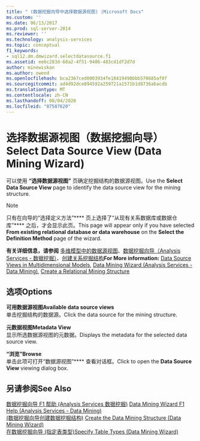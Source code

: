 ```yaml
---
title: " (数据挖掘向导中选择数据源视图) |Microsoft Docs"
ms.custom: ''
ms.date: 06/13/2017
ms.prod: sql-server-2014
ms.reviewer: ''
ms.technology: analysis-services
ms.topic: conceptual
f1_keywords:
- sql12.dm.dmwizard.selectdatasource.f1
ms.assetid: ee6c283d-60a2-4f51-9406-483cd1df2d7d
author: minewiskan
ms.author: owend
ms.openlocfilehash: bca2367ced0003934fe18419498bbb570685af0f
ms.sourcegitcommit: ad4d92dce894592a259721a1571b1d8736abacdb
ms.translationtype: MT
ms.contentlocale: zh-CN
ms.lasthandoff: 08/04/2020
ms.locfileid: "87587620"
---
```

# <a name="select-data-source-view-data-mining-wizard"></a><span data-ttu-id="547ac-102">选择数据源视图（数据挖掘向导）</span><span class="sxs-lookup"><span data-stu-id="547ac-102">Select Data Source View (Data Mining Wizard)</span></span>
  <span data-ttu-id="547ac-103">可以使用 **“选择数据源视图”** 页确定挖掘结构的数据源视图。</span><span class="sxs-lookup"><span data-stu-id="547ac-103">Use the **Select Data Source View** page to identify the data source view for the mining structure.</span></span>  
  
> [!NOTE]  
>  <span data-ttu-id="547ac-104">只有在向导的“选择定义方法”\*\*\*\* 页上选择了“从现有关系数据库或数据仓库”\*\*\*\* 之后，才会显示此页。</span><span class="sxs-lookup"><span data-stu-id="547ac-104">This page will appear only if you have selected **From existing relational database or data warehouse** on the **Select the Definition Method** page of the wizard.</span></span>  
  
 <span data-ttu-id="547ac-105">**有关详细信息，请参阅** [多维模型中的数据源视图](multidimensional-models/data-source-views-in-multidimensional-models.md)、[数据挖掘向导（Analysis Services - 数据挖掘）](data-mining/data-mining-wizard-analysis-services-data-mining.md)、[创建关系挖掘结构](data-mining/create-a-relational-mining-structure.md)</span><span class="sxs-lookup"><span data-stu-id="547ac-105">**For More information:** [Data Source Views in Multidimensional Models](multidimensional-models/data-source-views-in-multidimensional-models.md), [Data Mining Wizard &#40;Analysis Services - Data Mining&#41;](data-mining/data-mining-wizard-analysis-services-data-mining.md), [Create a Relational Mining Structure](data-mining/create-a-relational-mining-structure.md)</span></span>  
  
## <a name="options"></a><span data-ttu-id="547ac-106">选项</span><span class="sxs-lookup"><span data-stu-id="547ac-106">Options</span></span>  
 <span data-ttu-id="547ac-107">**可用数据源视图**</span><span class="sxs-lookup"><span data-stu-id="547ac-107">**Available data source views**</span></span>  
 <span data-ttu-id="547ac-108">单击挖掘结构的数据源。</span><span class="sxs-lookup"><span data-stu-id="547ac-108">Click the data source for the mining structure.</span></span>  
  
 <span data-ttu-id="547ac-109">**元数据视图**</span><span class="sxs-lookup"><span data-stu-id="547ac-109">**Metadata View**</span></span>  
 <span data-ttu-id="547ac-110">显示所选数据源视图的元数据。</span><span class="sxs-lookup"><span data-stu-id="547ac-110">Displays the metadata for the selected data source view.</span></span>  
  
 <span data-ttu-id="547ac-111">**“浏览”**</span><span class="sxs-lookup"><span data-stu-id="547ac-111">**Browse**</span></span>  
 <span data-ttu-id="547ac-112">单击此项可打开“数据源视图”\*\*\*\* 查看对话框。</span><span class="sxs-lookup"><span data-stu-id="547ac-112">Click to open the **Data Source View** viewing dialog box.</span></span>  
  
## <a name="see-also"></a><span data-ttu-id="547ac-113">另请参阅</span><span class="sxs-lookup"><span data-stu-id="547ac-113">See Also</span></span>  
 <span data-ttu-id="547ac-114">[数据挖掘向导 F1 帮助 &#40;Analysis Services 数据挖掘&#41;](data-mining-wizard-f1-help-analysis-services-data-mining.md) </span><span class="sxs-lookup"><span data-stu-id="547ac-114">[Data Mining Wizard F1 Help &#40;Analysis Services - Data Mining&#41;](data-mining-wizard-f1-help-analysis-services-data-mining.md) </span></span>  
 <span data-ttu-id="547ac-115">[&#40;数据挖掘向导创建数据挖掘结构&#41;](create-the-data-mining-structure-data-mining-wizard.md) </span><span class="sxs-lookup"><span data-stu-id="547ac-115">[Create the Data Mining Structure &#40;Data Mining Wizard&#41;](create-the-data-mining-structure-data-mining-wizard.md) </span></span>  
 [<span data-ttu-id="547ac-116">在数据挖掘向导 &#40;指定表类型&#41;</span><span class="sxs-lookup"><span data-stu-id="547ac-116">Specify Table Types &#40;Data Mining Wizard&#41;</span></span>](specify-table-types-data-mining-wizard.md)  
  
  
